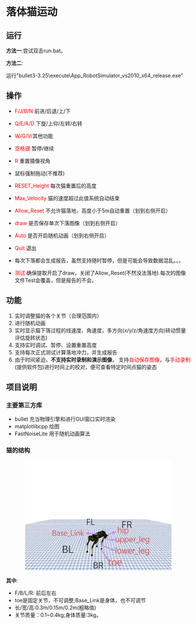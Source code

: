 # 落体猫运动

## 运行

**方法一**:尝试双击run.bat。

**方法二**:

运行"bullet3-3.25\execute\App_RobotSimulator_vs2010_x64_release.exe"

## 操作

- <span style="color:red;">F/J/B/N</span>  前进/后退/上/下
- <span style="color:red;">Q/E/A/D</span> 下旋/上仰/左转/右转
- <span style="color:red;">W/G/V/</span>其他功能
- <span style="color:red;">空格键</span> 暂停/继续
- <span style="color:red;">R</span> 重置摄像视角
- 鼠标强制拖动(不推荐)
- <span style="color:red;">RESET_Height</span> 每次猫重置后的高度
- <span style="color:red;">Max_Velocity</span> 猫的速度超过此值系统自动结束
- <span style="color:red;">Allow_Reset</span> 不允许猫落地，高度小于5m自动重置（划到右侧开启）
- <span style="color:red;">draw</span> 是否保存单次下落图像（划到右侧开启）
- <span style="color:red;">Auto</span> 是否开启随机动画（划到右侧开启）
- <span style="color:red;">Quit</span> 退出

- 每次下落都会生成报告，虽然支持随时暂停，但是可能会导致数据混乱。。。
- <span style="color:red;">测试:</span>确保提取开启了draw，关闭了Allow_Reset(不然没法落地).每次的图像文件Test会覆盖，但是报告的不会。

## 功能

1. 实时调整猫的各个关节（合理范围内）
2. 进行随机动画
3. 实时显示猫下落过程的线速度、角速度，多方向(x/y/z/角速度方向)转动惯量评估旋转状态)
4. 支持实时调试、暂停、设置重置高度
5. 支持每次正式测试计算落地冲力，并生成报告
6. 由于时间紧迫，**不支持实时录制和演示图像**， 支持<span style="color:red;">自动保存图像</span>，与<span style="color:red;">手动录制</span>(提供软件包)进行时间上的校对，便可查看特定时间点猫的姿态

## 项目说明

### 主要第三方库

- bullet 充当物理引擎和进行GUI窗口实时渲染
- matplotlibcpp 绘图
- FastNoiseLite 用于随机动画算法

### 猫的结构

<p align="center">
  <img src="resources/cat_structure.png" width="400" alt="落体猫示意图" >
</p>

**其中**:

- F/B/L/R: 前后左右
- toe是固定关节，不可调整;Base_Link是身体，也不可调节
- 长/宽/高:0.3m/0.15m/0.2m(粗略值)
- 关节质量：0.1~0.4kg;身体质量:3kg。



